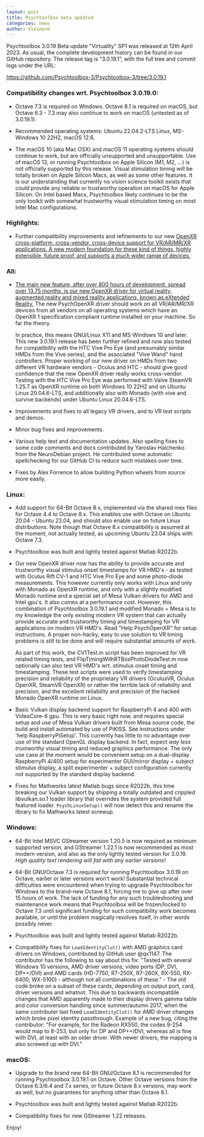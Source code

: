 ```yaml
---
layout: post
title: Psychtoolbox beta updated
categories: news
author: kleinerm
---
```


Psychtoolbox 3.0.19 Beta update "Virtuality" SP1 was released at 12th April 2023.
As usual, the complete development history can be found in our GitHub repository.
The release tag is “3.0.19.1”, with the full tree and commit logs under the URL:

<https://github.com/Psychtoolbox-3/Psychtoolbox-3/tree/3.0.19.1>

### Compatibility changes wrt. Psychtoolbox 3.0.19.0:

- Octave 7.3 is required on Windows. Octave 8.1 is required on macOS, but Octave
  6.3 - 7.3 may also continue to work on macOS (untested as of 3.0.19.1).

- Recommended operating systems: Ubuntu 22.04.2-LTS Linux, MS-Windows 10 22H2, macOS 12.6.

- The macOS 10 (aka Mac OSX) and macOS 11 operating systems should continue to work, but
  are officially unsupported and unsupportable. Use of macOS 13, or running Psychtoolbox
  on Apple Silicon (M1, M2, ...) is not officially supported by this release. Visual
  stimulation timing will be totally broken on Apple Silicon Macs, as well as some other
  features. It is our understanding that currently no vision science toolkit exists that
  could provide any reliable or trustworthy operation on macOS for Apple Silicon. On
  Intel based Macs, Psychtoolbox likely continues to be the only toolkit with somewhat
  trustworthy visual stimulation timing on most Intel Mac configurations.

### Highlights:

- Further compatibility improvements and refinements to our new [OpenXR cross-platform,
  cross-vendor, cross-device support for VR/AR/MR/XR applications. A new modern foundation
  for these kind of things, highly extensible, future proof, and supports a much wider
  range of devices.](https://www.khronos.org/openxr)

### All:

- [The main new feature, after over 800 hours of development, spread over 13.75 months,
  is our new OpenXR driver for virtual reality, augmented reality and mixed reality
  applications, known as eXtended Reality.](https://www.khronos.org/openxr) The new
  PsychOpenXR driver should work on all VR/AR/MR/XR devices from all vendors on all
  operating systems which have an OpenXR 1 specification compliant runtime installed on
  your machine. So far the theory.

  In practice, this means GNU/Linux X11 and MS-Windows 10 and later. This new 3.0.19.1
  release has been further refined and now also tested for compatibility with the HTC
  Vive Pro Eye (and presumably similar HMDs from the Vive series), and the associated
  "Vive Wand" hand controllers. Proper working of our new driver on HMDs from two different
  VR hardware vendors - Oculus and HTC - should give good confidence that the new OpenXR
  driver really works cross-vendor. Testing with the HTC Vive Pro Eye was performed with
  Valve SteamVR 1.25.7 as OpenXR runtime on both Windows 10 22H2 and on Ubuntu Linux
  20.04.6-LTS, and additionally also with Monado (with vive and survive backends) under
  Ubuntu Linux 20.04.6-LTS.

- Improvements and fixes to all legacy VR drivers, and to VR test scripts and demos.

- Minor bug fixes and improvements.

- Various help text and documentation updates. Also spelling fixes to some code comments and
  docs contributed by Yaroslav Halchenko from the NeuroDebian project. He contributed some
  automatic spellchecking for our GitHub CI to reduce such mistakes over time.

- Fixes by Alex Forrence to allow building Python wheels from source more easily.

### Linux:

- Add support for 64-Bit Octave 8.x, implemented via the shared mex files for Octave 4.4 to
  Octave 8.x. This enables use with Octave on Ubuntu 20.04 - Ubuntu 23.04, and should also
  enable use on future Linux distributions. Note though that Octave 8.x compatibility is
  assumed at the moment, not actually tested, as upcoming Ubuntu 23.04 ships with Octave 7.3.

- Psychtoolbox was built and lightly tested against Matlab R2022b.

- Our new OpenXR driver now has the ability to provide accurate and trustworthy visual
  stimulus onset timestamps for VR HMD's - as tested with Oculus Rift CV-1 and HTC Vive Pro Eye
  and some photo-diode measurements. This however currently only works with Linux and only
  with Monado as OpenXR runtime, and only with a slightly modified Monado runtime and a special
  set of Mesa Vulkan drivers for AMD and Intel gpu's. It also comes at a performance cost.
  However, this combination of Psychtoolbox 3.0.19.1 and modified Monado + Mesa is to my
  knowledge the only existing modern VR system that can actually provide accurate and trustworthy
  timing and timestamping for VR applications on modern VR HMD's. Read "Help PsychOpenXR"
  for setup instructions. A proper non-hacky, easy to use solution to VR timing problems is
  still to be done and will require substantial amounts of work.

  As part of this work, the CV1Test.m script has been improved for VR related timing tests,
  and FlipTimingWithRTBoxPhotoDiodeTest.m now optionally can also test VR HMD's wrt. stimulus
  onset timing and timestamping. These test scripts were used to verify timestamping precision
  and reliability of the proprietary VR drivers (OculusVR, Oculus OpenXR, SteamVR OpenXR) or
  rather the terrible lack of reliability and precision, and the excellent reliability and
  precision of the hacked Monado OpenXR runtime on Linux.

- Basic Vulkan display backend support for RaspberryPi 4 and 400 with VideoCore-6 gpu. This
  is very basic right now, and requires special setup and use of Mesa Vulkan drivers built
  from Mesa source code, the build and install automated by use of PiKISS. See instructions
  under 'help RaspberryPiSetup'. This currently has little to no advantage over use of the
  standard OpenGL display backend. In fact, expect *way less trustworthy* visual timing and
  reduced graphics performance. The only use case at the moment would be convenient setup
  on a dual-display RaspberryPi 4/400 setup for experimenter GUI/mirror display + subject
  stimulus display, a split experimenter + subject configuration currently not supported by
  the standard display backend.

- Fixes for Mathworks latest Matlab bugs since R2022b, this time breaking our Vulkan support
  by shipping a totally outdated and crippled libvulkan.so.1 loader library that overrides
  the system provided full featured loader. `PsychLinuxSetup()` will now detect this and
  rename the library to fix Mathworks latest screwup.


### Windows:

- 64-Bit Intel MSVC GStreamer version 1.20.5 is now required as minimum supported version,
  and GStreamer 1.22.1 is now recommended as most modern version, and also as the only lightly
  tested version for 3.0.19. _High quality text rendering will fail with any earlier versions!_

- 64-Bit GNU/Octave 7.3 is required for running Psychtoolbox 3.0.19 on Octave, earlier or
  later versions won't work! Substantial technical difficulties were encountered when trying
  to upgrade Psychtoolbox for Windows to the brand-new Octave 8.1, forcing me to give up after
  over 15 hours of work. The lack of funding for any such troubleshooting and maintenance work
  means that Psychtoolbox will be frozen/locked to Octave 7.3 until significant funding for
  such compatibility work becomes available, or until the problem magically resolves itself,
  in other words possibly never.

- Psychtoolbox was built and lightly tested against Matlab R2022b.

- Compatibility fixes for `LoadIdentityClut()` with AMD graphics card drivers on Windows,
  contributed by GitHub user @qx1147. The contributor has the following to say about this fix:
  "Tested with several Windows 10 versions, AMD driver versions, video ports (DP, DVI, DP++/DVI)
  and AMD cards (HD-7750, R7-250X, R7-260X, RX-550, RX-6400, WX-5100) - although not all
  combinations of these." - The old code broke on a subset of these cards, depending on output
  port, card, driver versions and whatnot. This due to backwards incompatible changes that AMD
  apparently made to their display drivers gamma table and color conversion handling since
  summer/autumn 2017, when the same contributer last fixed `LoadIdentityClut()` for AMD driver
  changes which broke pixel identity passthrough. Example of a new bug, citing the contributor:
  "For example, for the Radeon RX550, the codes 9-254 would map to 8-253, but only for DP and
  DP++/DVI, whereas all is fine with DVI, at least with an older driver. With newer drivers,
  the mapping is also screwed up with DVI."


### macOS:

- Upgrade to the brand new 64-Bit GNU/Octave 8.1 is recommended for running Psychtoolbox 3.0.19.1
  on Octave. Other Octave versions from the Octave 6.3/6.4 and 7.x series, or future Octave 8.x
  versions, may work as well, but no guarantees for anything other than Octave 8.1.

- Psychtoolbox was built and lightly tested against Matlab R2022b.

- Compatibility fixes for new GStreamer 1.22 releases.


Enjoy!

